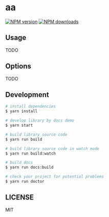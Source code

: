 # aa

[![NPM version](https://img.shields.io/npm/v/aa.svg?style=flat)](https://npmjs.org/package/aa)
[![NPM downloads](http://img.shields.io/npm/dm/aa.svg?style=flat)](https://npmjs.org/package/aa)



## Usage

TODO

## Options

TODO

## Development

```bash
# install dependencies
$ yarn install

# develop library by docs demo
$ yarn start

# build library source code
$ yarn run build

# build library source code in watch mode
$ yarn run build:watch

# build docs
$ yarn run docs:build

# check your project for potential problems
$ yarn run doctor
```

## LICENSE

MIT
